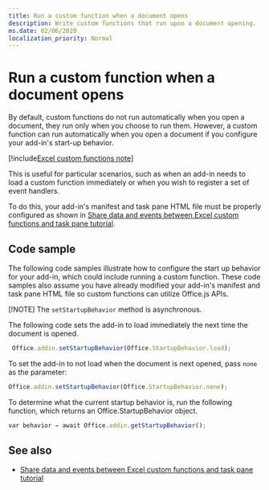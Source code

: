 ```yaml
---
title: Run a custom function when a document opens
description: Write custom functions that run upon a document opening. 
ms.date: 02/06/2020
localization_priority: Normal
---
```


# Run a custom function when a document opens

By default, custom functions do not run automatically when you open a document, they run only when you choose to run them. However, a custom function can run automatically when you open a document if you configure your add-in's start-up behavior.

[!include[Excel custom functions note](../includes/excel-custom-functions-note.md)]

This is useful for particular scenarios, such as when an add-in needs to load a custom function immediately or when you wish to register a set of event handlers.

To do this, your add-in's manifest and task pane HTML file must be properly configured as shown in [Share data and events between Excel custom functions and task pane tutorial](../tutorials/share-data-and-events-between-custom-functions-and-the-task-pane-tutorial.md).

## Code sample

The following code samples illustrate how to configure the start up behavior for your add-in, which could include running a custom function. These code samples also assume you have already modified your add-in's manifest and task pane HTML file so custom functions can utilize Office.js APIs.

[!NOTE] The `setStartupBehavior` method is asynchronous.

The following code sets the add-in to load immediately the next time the document is opened.

```JavaScript
 Office.addin.setStartupBehavior(Office.StartupBehavior.load);
```

To set the add-in to not load when the document is next opened, pass `none` as the parameter:

```JavaScript
Office.addin.setStartupBehavior(Office.StartupBehavior.none);
```

To determine what the current startup behavior is, run the following function, which returns an Office.StartupBehavior object.

```JavaScript
var behavior = await Office.addin.getStartupBehavior();
```

## See also

- [Share data and events between Excel custom functions and task pane tutorial](../tutorials/share-data-and-events-between-custom-functions-and-the-task-pane-tutorial.md)
